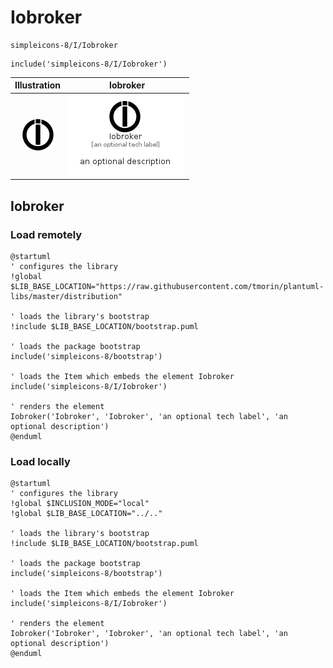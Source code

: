 # Iobroker


```text
simpleicons-8/I/Iobroker
```

```text
include('simpleicons-8/I/Iobroker')
```



| Illustration | Iobroker |
| :---: | :---: |
| ![illustration for Illustration](../../simpleicons-8/I/Iobroker.png) | ![illustration for Iobroker](../../simpleicons-8/I/Iobroker.Local.png) |




## Iobroker

### Load remotely
```plantuml
@startuml
' configures the library
!global $LIB_BASE_LOCATION="https://raw.githubusercontent.com/tmorin/plantuml-libs/master/distribution"

' loads the library's bootstrap
!include $LIB_BASE_LOCATION/bootstrap.puml

' loads the package bootstrap
include('simpleicons-8/bootstrap')

' loads the Item which embeds the element Iobroker
include('simpleicons-8/I/Iobroker')

' renders the element
Iobroker('Iobroker', 'Iobroker', 'an optional tech label', 'an optional description')
@enduml
```

### Load locally
```plantuml
@startuml
' configures the library
!global $INCLUSION_MODE="local"
!global $LIB_BASE_LOCATION="../.."

' loads the library's bootstrap
!include $LIB_BASE_LOCATION/bootstrap.puml

' loads the package bootstrap
include('simpleicons-8/bootstrap')

' loads the Item which embeds the element Iobroker
include('simpleicons-8/I/Iobroker')

' renders the element
Iobroker('Iobroker', 'Iobroker', 'an optional tech label', 'an optional description')
@enduml
```

